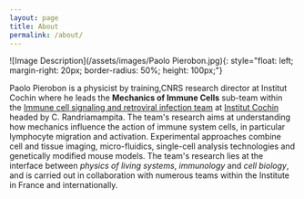 ```yaml
---
layout: page
title: About
permalink: /about/
---
```



 <style>body {text-align: jusitfy}</style>
![Image Description](/assets/images/Paolo Pierobon.jpg){: style="float: left; margin-right: 20px; 
border-radius: 50%; height: 100px;"}

Paolo Pierobon is a physicist by training,CNRS research director at Institut Cochin where he leads the **Mechanics of Immune Cells** sub-team within the [Immune cell signaling and retroviral infection team](https://institutcochin.fr/en/equipes/immune-cell-signaling-and-retroviral-infection) at [Institut Cochin](https://institutcochin.fr/en) headed by C. Randriamampita. The team's research aims at understanding how mechanics influence the action of immune system cells, in particular lymphocyte migration and activation. Experimental approaches combine cell and tissue imaging, micro-fluidics, single-cell analysis technologies and genetically modified mouse models. The team's research lies at the interface between *physics of living systems*, *immunology* and *cell biology*, and is carried out in collaboration with numerous teams within the Institute in France and internationally.

